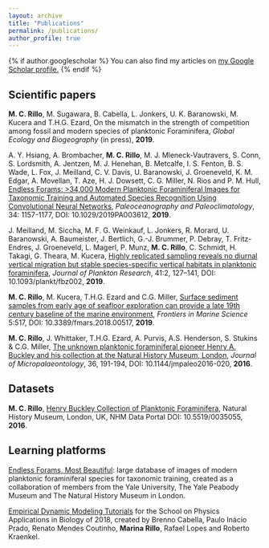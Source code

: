 ```yaml
---
layout: archive
title: "Publications"
permalink: /publications/
author_profile: true
---
```


{% if author.googlescholar %}
  You can also find my articles on <u><a href="{{author.googlescholar}}">my Google Scholar profile</a>.</u>
{% endif %}


## Scientific papers

__M. C. Rillo__, M. Sugawara, B. Cabella, L. Jonkers, U. K. Baranowski, M. Kucera and T.H.G. Ezard, On the mismatch in the strength of competition among fossil and modern species of planktonic Foraminifera, _Global Ecology and Biogeography_ (in press), __2019__.  

A. Y. Hsiang, A. Brombacher, __M. C. Rillo__, M. J. Mleneck‐Vautravers, S. Conn, S. Lordsmith, A. Jentzen, M. J. Henehan, B. Metcalfe, I. S. Fenton, B. S. Wade, L. Fox, J. Meilland, C. V. Davis, U. Baranowski, J. Groeneveld, K. M. Edgar, A. Movellan, T. Aze, H. J. Dowsett, C. G. Miller, N. Rios and P. M. Hull, [Endless Forams: >34,000 Modern Planktonic Foraminiferal Images for Taxonomic Training and Automated Species Recognition Using Convolutional Neural Networks](https://doi.org/10.1029/2019PA003612), _Paleoceanography and Paleoclimatology_, 34: 1157-1177, DOI: 10.1029/2019PA003612, __2019__.  


J. Meilland, M. Siccha, M. F. G. Weinkauf, L. Jonkers, R. Morard, U. Baranowski, A. Baumeister, J. Bertlich, G.-J. Brummer, P. Debray, T. Fritz-Endres, J. Groeneveld, L. Magerl, P. Munz, __M. C. Rillo__, C. Schmidt, H. Takagi, G. Theara, M. Kucera, [Highly replicated sampling reveals no diurnal vertical migration but stable species-specific vertical habitats in planktonic foraminifera](https://doi.org/10.1093/plankt/fbz002), _Journal of Plankton Research_, 41:2, 127–141, DOI: 10.1093/plankt/fbz002, __2019__.  


__M. C. Rillo__, M. Kucera, T.H.G. Ezard and C.G. Miller, [Surface sediment samples from early age of seafloor exploration can provide a late 19th century baseline of the marine environment](https://doi.org/10.3389/fmars.2018.00517), _Frontiers in Marine Science_ 5:517, DOI: 10.3389/fmars.2018.00517, __2019__.  


__M. C. Rillo__, J. Whittaker, T.H.G. Ezard, A. Purvis, A.S. Henderson, S. Stukins & C.G. Miller, [The unknown planktonic foraminiferal pioneer Henry A. Buckley and his collection at the Natural History Museum, London](https://doi.org/10.1144/jmpaleo2016-020), _Journal of Micropalaeontology_, 36, 191-194, DOI: 10.1144/jmpaleo2016-020, __2016__.  

## Datasets

__M. C. Rillo__, [Henry Buckley Collection of Planktonic Foraminifera](http://dx.doi.org/10.5519/0035055), Natural History Museum, London, UK, NHM Data Portal DOI: 10.5519/0035055, __2016__.  

## Learning platforms

[Endless Forams, Most Beautiful](http://www.endlessforams.org): large database of images of modern planktonic foraminiferal species for taxonomic training, created as a collaboration of members from the Yale University, The Yale Peabody Museum and The Natural History Museum in London.   

[Empirical Dynamic Modeling Tutorials](https://mathbio.github.io/edmTutorials/) for the School on Physics Applications in Biology of 2018, created by Brenno Cabella, Paulo Inácio Prado, Renato Mendes Coutinho, __Marina Rillo__, Rafael Lopes and Roberto Kraenkel.  
